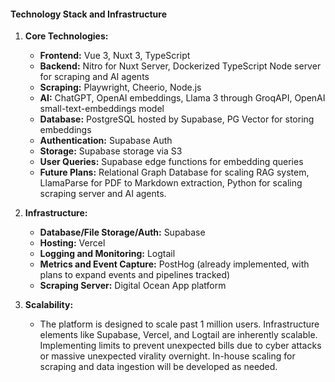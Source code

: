 #### Technology Stack and Infrastructure

1. **Core Technologies:**
   - **Frontend:** Vue 3, Nuxt 3, TypeScript
   - **Backend:** Nitro for Nuxt Server, Dockerized TypeScript Node server for scraping and AI agents
   - **Scraping:** Playwright, Cheerio, Node.js
   - **AI:** ChatGPT, OpenAI embeddings, Llama 3 through GroqAPI, OpenAI small-text-embeddings model
   - **Database:** PostgreSQL hosted by Supabase, PG Vector for storing embeddings
   - **Authentication:** Supabase Auth
   - **Storage:** Supabase storage via S3
   - **User Queries:** Supabase edge functions for embedding queries
   - **Future Plans:** Relational Graph Database for scaling RAG system, LlamaParse for PDF to Markdown extraction, Python for scaling scraping server and AI agents.

2. **Infrastructure:**
   - **Database/File Storage/Auth:** Supabase
   - **Hosting:** Vercel
   - **Logging and Monitoring:** Logtail
   - **Metrics and Event Capture:** PostHog (already implemented, with plans to expand events and pipelines tracked)
   - **Scraping Server:** Digital Ocean App platform

3. **Scalability:**
   - The platform is designed to scale past 1 million users. Infrastructure elements like Supabase, Vercel, and Logtail are inherently scalable. Implementing limits to prevent unexpected bills due to cyber attacks or massive unexpected virality overnight. In-house scaling for scraping and data ingestion will be developed as needed.
